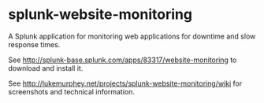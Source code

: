 splunk-website-monitoring
=========================

A Splunk application for monitoring web applications for downtime and slow response times.

See http://splunk-base.splunk.com/apps/83317/website-monitoring to download and install it.

See http://lukemurphey.net/projects/splunk-website-monitoring/wiki for screenshots and technical information.